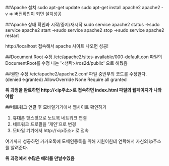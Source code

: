 
##Apache 설치
sudo apt-get update
sudo apt-get install apache2
apache2 -v
=> 버전확인이 되면 설치성공



##Apache 상태 확인과 시작/중지/재시작
sudo service apache2 status
->sudo service apache2 start 
->sudo service apache2 stop
->sudo service apache2 restart

http://localhost 접속해서 apache 사이트 나오면 성공!



##Document Root 수정
/etc/apache2/sites-available/000-default.con 파일의 DocumentRoot를 수정
나는 '<생략>/ros2d/public' 으로 해뒀음



##권한 수정
/etc/apache2/apache2.conf 파일 중반부의 코드를 수정한다.(denied->granted)
<Directory />
    AllowOverride None
    Require all granted
</Directory>


**위 과정을 완료하면 http://<ip주소>로 접속하면 index.html 파일의 웹페이지가 나와야함**





##네트워크 연결 후 모바일기기에서 웹사이트 확인하기

1. 휴대폰 핫스팟으로 노트북 네트워크 연결   
2. 네트워크 프로필을 '개인'으로 변경   
3. 모바일 기기에서 http://<ip주소> 로 접속   
   
   
여기까지 성공하면 카카오톡에 도메인등록을 위해 지원이한테 연락해서 자신의 ip주소를 알려준다.   
   
**위 과정에서 수많은 에러를 만날수있음**




